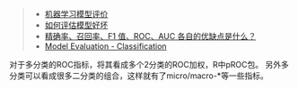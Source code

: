 >* [机器学习模型评价](http://blog.csdn.net/heyongluoyao8/article/details/49408319)
>* [如何评估模型好坏](http://www.jianshu.com/p/41f434818ffc)
>* [精确率、召回率、F1 值、ROC、AUC 各自的优缺点是什么？](https://www.zhihu.com/question/30643044)
>* [Model Evaluation - Classification](http://www.saedsayad.com/model_evaluation_c.htm)

对于多分类的ROC指标，将其看成多个2分类的ROC加权，R中pROC包。
另外多分类可以看成很多二分类的组合，这样就有了micro/macro-*等一些指标。
